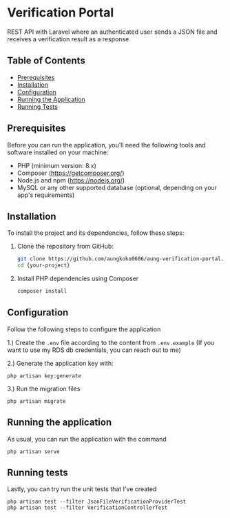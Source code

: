 # Verification Portal

REST API with Laravel where an authenticated user sends a JSON file and receives a verification result as a response

## Table of Contents

- [Prerequisites](#prerequisites)
- [Installation](#installation)
- [Configuration](#configuration)
- [Running the Application](#running-the-application)
- [Running Tests](#running-tests)

## Prerequisites

Before you can run the application, you'll need the following tools and software installed on your machine:

- PHP (minimum version: 8.x)
- Composer (https://getcomposer.org/)
- Node.js and npm (https://nodejs.org/)
- MySQL or any other supported database (optional, depending on your app's requirements)

## Installation

To install the project and its dependencies, follow these steps:

1. Clone the repository from GitHub:

   ```bash
   git clone https://github.com/aungkoko0606/aung-verification-portal.git
   cd {your-project}
   
2. Install PHP dependencies using Composer

   ```bash
   composer install
   
## Configuration

Follow the following steps to configure the application

1.) Create the `.env` file according to the content from `.env.example`
(If you want to use my RDS db credentials, you can reach out to me)

2.) Generate the application key with:

    php artisan key:generate

3.) Run the migration files

    php artisan migrate

## Running the application

As usual, you can run the application with the command

    php artisan serve

## Running tests

Lastly, you can try run the unit tests that I've created

    php artisan test --filter JsonFileVerificationProviderTest
    php artisan test --filter VerificationControllerTest



